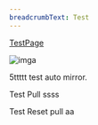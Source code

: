 ```yaml
---
breadcrumbText: Test
---
```


[TestPage](testurl/testpage1.md)

![imga](..assets/collapse-list.png)

5ttttt
test auto mirror.

Test Pull
ssss

Test Reset pull
aa
